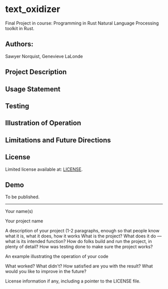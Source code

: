 # text_oxidizer
Final Project in course: Programming in Rust
Natural Language Processing toolkit in Rust.

## Authors:
Sawyer Norquist, Genevieve LaLonde

## Project Description

## Usage Statement

## Testing

## Illustration of Operation

## Limitations and Future Directions

## License

Limited license available at: [LICENSE](https://github.com/coding-gen/text_oxidizer/blob/main/LICENSE).

## Demo

To be published.

---


Your name(s)

Your project name

A description of your project (1-2 paragraphs, enough so that people know what it is, what it does, how it works
	What is the project? What does it do — what is its intended function?
	How do folks build and run the project, in plenty of detail?
	How was testing done to make sure the project works?

An example illustrating the operation of your code

What worked? What didn't? How satisfied are you with the result? What would you like to improve in the future?

License information if any, including a pointer to the LICENSE file.
